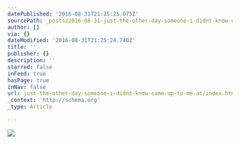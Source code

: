```yaml
---
datePublished: '2016-08-31T21:25:25.075Z'
sourcePath: _posts/2016-08-31-just-the-other-day-someone-i-didnt-know-came-up-to-me-at.md
author: []
via: {}
dateModified: '2016-08-31T21:25:24.740Z'
title: ''
publisher: {}
description: ''
starred: false
inFeed: true
hasPage: true
inNav: false
url: just-the-other-day-someone-i-didnt-know-came-up-to-me-at/index.html
_context: 'http://schema.org'
_type: Article

---
```

![](https://the-grid-user-content.s3-us-west-2.amazonaws.com/aa53ef99-0820-4bde-a154-9e328c70ad6c.jpg)